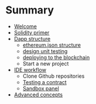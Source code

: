 # Summary

* [Welcome](README.md)
* [Solidity primer](solidity_primer.md)
* [Dapp structure](dapp_structure.md)
   * [ethereum.json structure](ethereumjson_structure.md)
   * [design unit testing](design_unit_testing.md)
   * [deploying to the blockchain](deploying_to_the_blockchain.md)
   * Start a new project
* [IDE workflow](ide_workflow.md)
   * Clone Github repositories
   * [Testing a contract](sandbox_features.md)
   * [Sandbox panel](sandbox_panel.md)
* [Advanced concepts](advanced_concepts.md)

